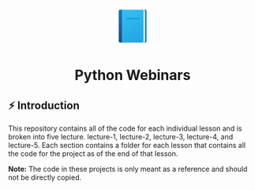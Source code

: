 <p align="center">
 <img alt="Project logo" height="80" src="https://raw.githubusercontent.com/iamrahulmahato/call-list/main/static/img/add-readme.png">
</p>
<h1 align="center">Python Webinars</h1>

## ⚡️ Introduction
This repository contains all of the code for each individual lesson and is broken into five lecture. lecture-1, lecture-2, lecture-3, lecture-4, and lecture-5. Each section contains a folder for each lesson that contains all the code for the project as of the end of that lesson.


**Note:** 
The code in these projects is only meant as a reference and should not be directly copied.


